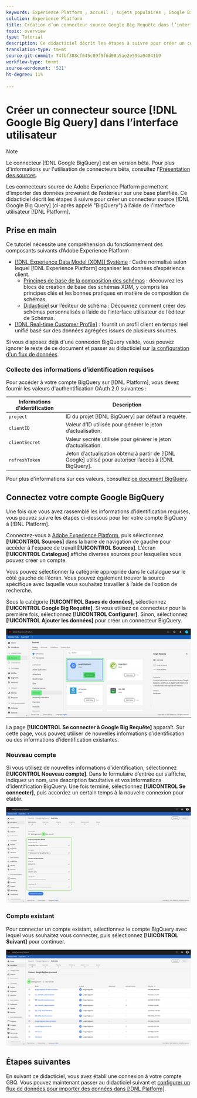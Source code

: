 ```yaml
---
keywords: Experience Platform ; accueil ; sujets populaires ; Google Big Requête ; google big requête ; GBQ ; gbq
solution: Experience Platform
title: Création d’un connecteur source Google Big Requête dans l’interface utilisateur
topic: overview
type: Tutorial
description: Ce didacticiel décrit les étapes à suivre pour créer un connecteur source Google Big Requête (ci-après dénommé "GBQ") à l’aide de l’interface utilisateur de la plate-forme.
translation-type: tm+mt
source-git-commit: 74fbf388cf645c89f9f6d00a5ae2e59ba94041b9
workflow-type: tm+mt
source-wordcount: '521'
ht-degree: 11%

---
```



# Créer un connecteur source [!DNL Google Big Query] dans l’interface utilisateur

>[!NOTE]
>
> Le connecteur [!DNL Google BigQuery] est en version bêta. Pour plus d&#39;informations sur l&#39;utilisation de connecteurs bêta, consultez l&#39;[Présentation des sources](../../../../home.md#terms-and-conditions).

Les connecteurs source de Adobe Experience Platform permettent d’importer des données provenant de l’extérieur sur une base planifiée. Ce didacticiel décrit les étapes à suivre pour créer un connecteur source [!DNL Google Big Query] (ci-après appelé &quot;BigQuery&quot;) à l&#39;aide de l&#39;interface utilisateur [!DNL Platform].

## Prise en main

Ce tutoriel nécessite une compréhension du fonctionnement des composants suivants d’Adobe Experience Platform :

* [[!DNL Experience Data Model (XDM)] Système](../../../../../xdm/home.md) : Cadre normalisé selon lequel  [!DNL Experience Platform] organiser les données d’expérience client.
   * [Principes de base de la composition des schémas](../../../../../xdm/schema/composition.md) : découvrez les blocs de création de base des schémas XDM, y compris les principes clés et les bonnes pratiques en matière de composition de schémas.
   * [Didacticiel](../../../../../xdm/tutorials/create-schema-ui.md) sur l’éditeur de schéma : Découvrez comment créer des schémas personnalisés à l’aide de l’interface utilisateur de l’éditeur de Schémas.
* [[!DNL Real-time Customer Profile]](../../../../../profile/home.md) : fournit un profil client en temps réel unifié basé sur des données agrégées issues de plusieurs sources.

Si vous disposez déjà d&#39;une connexion BigQuery valide, vous pouvez ignorer le reste de ce document et passer au didacticiel sur [la configuration d&#39;un flux de données](../../dataflow/databases.md).

### Collecte des informations d’identification requises

Pour accéder à votre compte BigQuery sur [!DNL Platform], vous devez fournir les valeurs d&#39;authentification OAuth 2.0 suivantes :

| Informations d’identification | Description |
| ---------- | ----------- |
| `project` | ID du projet [!DNL BigQuery] par défaut à requête. |
| `clientID` | Valeur d’ID utilisée pour générer le jeton d’actualisation. |
| `clientSecret` | Valeur secrète utilisée pour générer le jeton d’actualisation. |
| `refreshToken` | Jeton d’actualisation obtenu à partir de [!DNL Google] utilisé pour autoriser l’accès à [!DNL BigQuery]. |

Pour plus d&#39;informations sur ces valeurs, consultez [ce document BigQuery](https://cloud.google.com/storage/docs/json_api/v1/how-tos/authorizing).

## Connectez votre compte Google BigQuery

Une fois que vous avez rassemblé les informations d’identification requises, vous pouvez suivre les étapes ci-dessous pour lier votre compte BigQuery à [!DNL Platform].

Connectez-vous à [Adobe Experience Platform](https://platform.adobe.com), puis sélectionnez **[!UICONTROL Sources]** dans la barre de navigation de gauche pour accéder à l&#39;espace de travail **[!UICONTROL Sources]**. L’écran **[!UICONTROL Catalogue]** affiche diverses sources pour lesquelles vous pouvez créer un compte.

Vous pouvez sélectionner la catégorie appropriée dans le catalogue sur le côté gauche de l’écran. Vous pouvez également trouver la source spécifique avec laquelle vous souhaitez travailler à l’aide de l’option de recherche.

Sous la catégorie **[!UICONTROL Bases de données]**, sélectionnez **[!UICONTROL Google Big Requête]**. Si vous utilisez ce connecteur pour la première fois, sélectionnez **[!UICONTROL Configurer]**. Sinon, sélectionnez **[!UICONTROL Ajouter les données]** pour créer un connecteur BigQuery.

![](../../../../images/tutorials/create/google-big-query/catalog.png)

La page **[!UICONTROL Se connecter à Google Big Requête]** apparaît. Sur cette page, vous pouvez utiliser de nouvelles informations d’identification ou des informations d’identification existantes.

### Nouveau compte

Si vous utilisez de nouvelles informations d’identification, sélectionnez **[!UICONTROL Nouveau compte]**. Dans le formulaire d’entrée qui s’affiche, indiquez un nom, une description facultative et vos informations d’identification BigQuery. Une fois terminé, sélectionnez **[!UICONTROL Se connecter]**, puis accordez un certain temps à la nouvelle connexion pour établir.

![](../../../../images/tutorials/create/google-big-query/new.png)

### Compte existant

Pour connecter un compte existant, sélectionnez le compte BigQuery avec lequel vous souhaitez vous connecter, puis sélectionnez **[!UICONTROL Suivant]** pour continuer.

![](../../../../images/tutorials/create/google-big-query/existing.png)

## Étapes suivantes

En suivant ce didacticiel, vous avez établi une connexion à votre compte GBQ. Vous pouvez maintenant passer au didacticiel suivant et [configurer un flux de données pour importer des données dans  [!DNL Platform]](../../dataflow/databases.md).